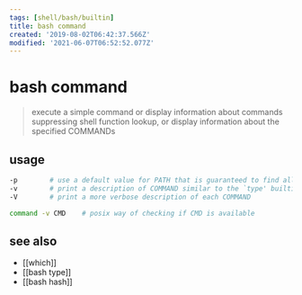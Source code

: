 ```yaml
---
tags: [shell/bash/builtin]
title: bash command
created: '2019-08-02T06:42:37.566Z'
modified: '2021-06-07T06:52:52.077Z'
---
```


# bash command

> execute a simple command or display information about commands 
suppressing  shell function lookup, or display information about the specified COMMANDs

## usage

```sh
-p        # use a default value for PATH that is guaranteed to find all of the standard utilities
-v        # print a description of COMMAND similar to the `type' builtin
-V        # print a more verbose description of each COMMAND
```

```sh
command -v CMD    # posix way of checking if CMD is available
```

## see also
- [[which]]
- [[bash type]]
- [[bash hash]]

